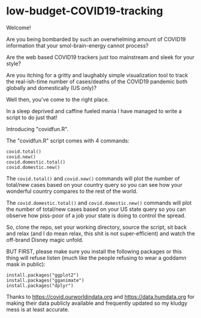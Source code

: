 # low-budget-COVID19-tracking

Welcome!

Are you being bombarded by such an overwhelming amount of COVID19 information that your smol-brain-energy cannot process?

Are the web based COVID19 trackers just too mainstream and sleek for your style?

Are you itching for a gritty and laughably simple visualization tool to track the real-ish-time number of cases/deaths of the COVID19 pandemic both globally and domestically (US only)? 

Well then, you've come to the right place.

In a sleep deprived and caffine fueled mania I have managed to write a script to do just that! 

Introducing "covidfun.R".

The "covidfun.R" script comes with 4 commands:
```
covid.total()
covid.new()
covid.domestic.total()
covid.domestic.new()
```

The ```covid.total()``` and ```covid.new()``` commands will plot the number of total/new cases based on your country query so you can see how your wonderful country compares to the rest of the world. 

The ```covid.domestic.total()``` and ```covid.domestic.new()``` commands will plot the number of total/new cases based on your US state query so you can observe how piss-poor of a job your state is doing to control the spread. 

So, clone the repo, set your working directory, source the script, sit back and relax (and I do mean relax, this shit is not super-efficient) and watch the off-brand Disney magic unfold.

BUT FIRST, please make sure you install the following packages or this thing will refuse listen (much like the people refusing to wear a goddamn mask in public):
```
install.packages("ggplot2")
install.packages("gganimate")
install.packages("dplyr")
```

Thanks to https://covid.ourworldindata.org and https://data.humdata.org for making their data publicly available and frequently updated so my kludgy mess is at least accurate.   
